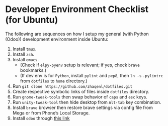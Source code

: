 Developer Environment Checklist (for Ubuntu)
============================================

The following are sequences on how I setup my general (with Python (Odoo))
development environment inside Ubuntu:

1. Install `tmux`.
2. Install `zsh`.
3. Install `emacs`.
   - (Check if `elpy-pyenv` setup is relevant; if yes, check `brave` bookmarks.)
   - (If dev env is for `Python`, install `pylint` and `pep8`, then `ln -s`
   `.pylintrc` from `dotfiles` to `home` directory.)
4. Run `git clone https://github.com/zhaqenl/dotfiles.git`
5. Create respective symbolic links of files inside `dotfiles` directory.
6. Run `gnome-tweak-tools` then swap behavior of `caps` and `esc` keys.
7. Run `unity-tweak-tool` then hide desktop from `Alt-tab` key combination.
8. Install `brave` browser then restore brave settings via config file from
   Mega or from Phone’s Local Storage.
9. Install `odoo` through
   [this link](https://www.rosehosting.com/blog/install-multiple-odoo-instances-on-a-single-machine/)
